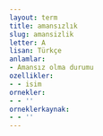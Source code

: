 ```yaml
---
layout: term
title: amansızlık
slug: amansizlik
letter: A
lisan: Türkçe
anlamlar:
- Amansız olma durumu
ozellikler:
- - isim
ornekler:
- - ''
orneklerkaynak:
- - ''
---
```


